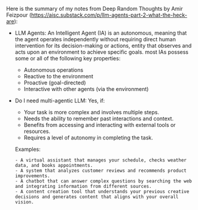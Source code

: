 Here is the summary of my notes from Deep Random Thoughts by Amir Feizpour (https://aisc.substack.com/p/llm-agents-part-2-what-the-heck-are):
- LLM Agents: An Intelligent Agent (IA) is an autonomous, meaning that the agent operates independently without requiring direct human intervention for its decision-making or actions, entity that observes and acts upon an environment to achieve specific goals. most IAs possess some or all of the following key properties:
  - Autonomous operations
  - Reactive to the environment
  - Proactive (goal-directed)
  - Interactive with other agents (via the environment)
- Do I need multi-agentic LLM: Yes, if:
    - Your task is more complex and involves multiple steps.
    - Needs the ability to remember past interactions and context.
    - Benefits from accessing and interacting with external tools or resources.
    - Requires a level of autonomy in completing the task.
    
    Examples:
  
      - A virtual assistant that manages your schedule, checks weather data, and books appointments.
      - A system that analyzes customer reviews and recommends product improvements.
      - A chatbot that can answer complex questions by searching the web and integrating information from different sources.
      - A content creation tool that understands your previous creative decisions and generates content that aligns with your overall vision.
